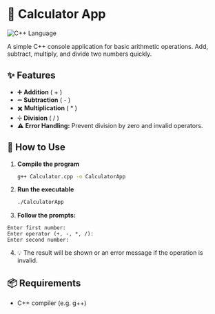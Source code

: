 # 🧮 Calculator App
![C++ Language](https://img.shields.io/badge/Language-C++-blue)

A simple C++ console application for basic arithmetic operations. Add, subtract, multiply, and divide two numbers quickly.

## ✨ Features

- ➕ **Addition** ( + )
- ➖ **Subtraction** ( - )
- ✖️ **Multiplication** ( * )
- ➗ **Division** ( / )
- ⚠️ **Error Handling:** Prevent division by zero and invalid operators.

## 🚀 How to Use

1. **Compile the program**
    ```bash
    g++ Calculator.cpp -o CalculatorApp
    ```

2. **Run the executable**
    ```bash
    ./CalculatorApp
    ```

3. **Follow the prompts:**
```
Enter first number:
Enter operator (+, -, *, /):
Enter second number:
```

4. 💡 The result will be shown or an error message if the operation is invalid.

## 📦 Requirements

- C++ compiler (e.g. g++)
